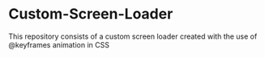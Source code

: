 # Custom-Screen-Loader
This repository consists of a custom screen loader created with the use of @keyframes animation in CSS
